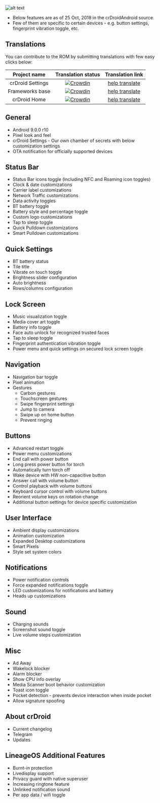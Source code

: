 ![alt text][logo]

  [logo]:https://crdroid.net/images/logo.png ""
* Below features are as of 25 Oct, 2018 in the crDroidAndroid source.
* Few of them are specific to certain devices - e.g. button settings, fingerprint vibration toggle, etc.

Translations
----------
You can contribute to the ROM by submitting translations with few easy clicks below:

| Project name | Translation status | Translation link |
|    :---:     |     :---:      |     :---:     |
| crDroid Settings   | [![Crowdin](https://d322cqt584bo4o.cloudfront.net/crdroid-translation/localized.svg)](https://crowdin.com/project/crdroid-translation)     | [help translate](https://crowdin.com/project/crdroid-translation)    |
| Frameworks base     | [![Crowdin](https://d322cqt584bo4o.cloudfront.net/crdroid-frameworks-base/localized.svg)](https://crowdin.com/project/crdroid-frameworks-base)       | [help translate](https://crowdin.com/project/crdroid-frameworks-base)      |
| crDroid Home     | [![Crowdin](https://d322cqt584bo4o.cloudfront.net/crdroid-home/localized.svg)](https://crowdin.com/project/crdroid-home)       | [help translate](https://crowdin.com/project/crdroid-home)      |

General
----------
* Android 9.0.0 r10
* Pixel look and feel
* crDroid Settings - Our own chamber of secrets with below customization settings
* OTA notification for officially supported devices
<!--* crDroid Music - Music player based on Phonograph -->
<!--* crDroid File Manager - File manager based on Amaze File manager -->
<!--* crDroid Home - Revamped and customized launcher with Google now integration -->
<!--* ART and BIONIC optimizations -->

Status Bar
----------
* Status Bar icons toggle (including NFC and Roaming icon toggles)
* Clock & date customizations
* Carrier label customizations
* Network Traffic customizations
* Data activity toggles
* BT battery toggle
* Battery style and percentage toggle
* Custom logo customizations
* Tap to sleep toggle
* Quick Pulldown customizations
* Smart Pulldown customizations
<!--
* Ticker customizations
* Customization for weather info in statusbar 
* Battery Bar customizations
* Brightness gesture control
-->

Quick Settings
----------
* BT battery status
* Tile title
* Vibrate on touch toggle
* Brightness slider configuration
* Auto brightness
* Rows/columns configuration
<!--
* Additional tiles: Sync, Caffeine, Ambient notifications, Always On display, Sound, Volume, Compass,
  USB Tethering, Music, Expanded Desktop, PIP, Weather, Reboot/Recovery/Power Off, HW keys 
* Custom header customizations
* Weather tile customizations
* Quick scroller for small QS tiles
-->

Lock Screen
----------
* Music visualization toggle
* Media cover art toggle
* Battery info toggle
* Face auto unlock for recognized trusted faces
* Tap to sleep toggle
* Fingerprint authentication vibration toggle
* Power menu and quick settings on secured lock screen toggle
<!--
* Notifications customizations 
* Customization for weather on lockscreen
-->

<!-- Recents Screen
----------
* Icon pack support
* Immersive recents toggle
* Memory bar toggle
* Clear All FAB button customizations
* Misc buttons toggle
* Deep clear
* Slim recents customizations -->

Navigation
----------
* Navigation bar toggle
* Pixel animation
* Gestures
  * Carbon gestures 
  * Touchscreen gestures
  * Swipe fingerprint settings
  * Jump to camera
  * Swipe up on home button
  * Prevent ringing
<!--
* Stock navbar customizations
* DUI Smartbar customizations
* DUI Fling customizations
* Navbar height customizations
* Dynamic Navbar toggle
* Pulse customizations - Music visualization for smart bar 
-->

Buttons
----------
* Advanced restart toggle
* Power menu customizations
* End call with power button
* Long press power button for torch
* Automatically turn torch off
* Wake device with HW non-capacitive button
* Answer call with volume button
* Control playback with volume buttons
* Keyboard cursor control with volume buttons
* Reorient volume keys on rotation change
* Additional button settings for device specific customization
<!--
* Disable navigation HW keys
* Backlight toggle and timeout settings
* Accidental touch prevention for navigation HW keys
* HW button mapping 
* Kill app with back button
-->

User Interface
----------
* Ambient display customizations
* Animation customization
* Expanded Desktop customizations
* Smart Pixels
* Style set system colors
<!--
* Ambient music ticker customizations
* Color styles - switching between light dark and accent themes
* Font customizations
* Gesture settings
* Swipe notifications with back-mounted FP sensor
* Screen off animations
* Custom animations for system, toast, QS tiles, list view
* Android P animation toggle
* Toggle to disable animations
* Scrolling cache toggle 
-->

Notifications
----------
* Power notification controls
* Force expanded notifications toggle
* LED customizations for notifications and battery
* Heads up customizations

Sound
----------
* Charging sounds
* Screenshot sound toggle
* Live volume steps customization
<!-- * Suppress notification sound when no media is playing and/or screen is on -->

Misc
----------
* Ad Away
* Wakelock blocker
* Alarm blocker
* Show CPU info overlay
* Media Scanner boot behavior customization
* Toast icon toggle 
* Pocket detection - prevents device interaction when inside pocket
* Allow signature spoofing
<!-- 
* Suspend actions
* Auto USB mode chooser customization
* Three finger swipe for screenshot toggle
* Partial screenshot via volume key toggle
-->

About crDroid
----------
* Current changelog
* Telegram
* Updates

LineageOS Additional Features 
----------
* Burnt-in protection
* Livedisplay support
* Privacy guard with native superuser
* Increasing ringtone feature
* Unlinked notification sound
* Per app data / wifi toggle
